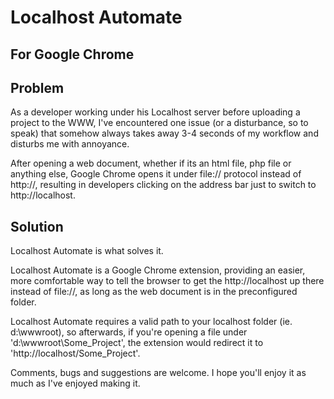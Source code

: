 Localhost Automate
==================
For Google Chrome
-----------------


Problem
-------
As a developer working under his Localhost server before uploading a project to the WWW, I've encountered one issue (or a disturbance, so to speak) that somehow always takes away 3-4 seconds of my workflow and disturbs me with annoyance.

After opening a web document, whether if its an html file, php file or anything else, Google Chrome opens it under file:// protocol instead of http://, resulting in developers clicking on the address bar just to switch to http://localhost.


Solution
--------

Localhost Automate is what solves it.

Localhost Automate is a Google Chrome extension, providing an easier, more comfortable way to tell the browser to get the http://localhost up there instead of file://, as long as the web document is in the preconfigured folder.

Localhost Automate requires a valid path to your localhost folder (ie. d:\wwwroot), so afterwards, if you're opening a file under 'd:\wwwroot\Some_Project', the extension would redirect it to 'http://localhost/Some_Project'.

Comments, bugs and suggestions are welcome. I hope you'll enjoy it as much as I've enjoyed making it.